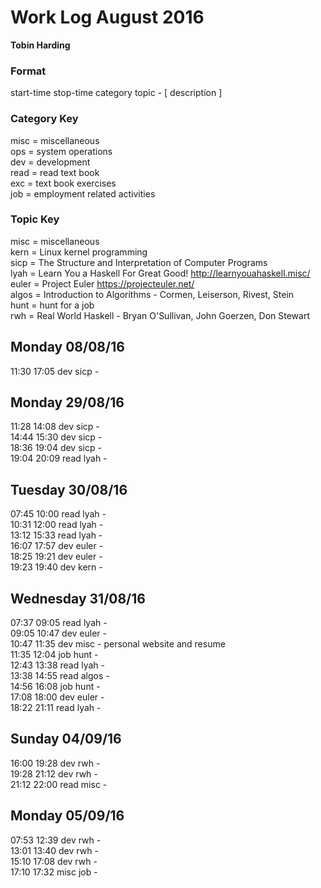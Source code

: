 Work Log August 2016  
===================  
**Tobin Harding**  
  
### Format  
start-time stop-time category topic - [ description ]  
  
### Category Key  
misc = miscellaneous  
ops = system operations  
dev = development  
read = read text book  
exc = text book exercises  
job = employment related activities  
  
### Topic Key  
misc = miscellaneous  
kern = Linux kernel programming  
sicp = The Structure and Interpretation of Computer Programs  
lyah = Learn You a Haskell For Great Good! http://learnyouahaskell.misc/  
euler = Project Euler https://projecteuler.net/  
algos = Introduction to Algorithms - Cormen, Leiserson, Rivest, Stein  
hunt = hunt for a job  
rwh = Real World Haskell - Bryan O'Sullivan, John Goerzen, Don Stewart  
  
Monday 08/08/16  
----------------  
11:30 17:05 dev sicp -  
  
Monday 29/08/16  
----------------  
11:28 14:08 dev sicp -  
14:44 15:30 dev sicp -  
18:36 19:04 dev sicp -  
19:04 20:09 read lyah -  
  
Tuesday 30/08/16  
----------------  
07:45 10:00 read lyah -  
10:31 12:00 read lyah -  
13:12 15:33 read lyah  -  
16:07 17:57 dev euler -  
18:25 19:21 dev euler -  
19:23 19:40 dev kern -  
  
Wednesday 31/08/16  
----------------  
07:37 09:05 read lyah -  
09:05 10:47 dev euler -  
10:47 11:35 dev misc - personal website and resume  
11:35 12:04 job hunt -  
12:43 13:38 read lyah -  
13:38 14:55 read algos -  
14:56 16:08 job hunt -  
17:08 18:00 dev euler -  
18:22 21:11 read lyah -  
  
Sunday 04/09/16  
----------------  
16:00 19:28 dev rwh -  
19:28 21:12 dev rwh -  
21:12 22:00 read misc -  
  
Monday 05/09/16  
----------------  
07:53 12:39 dev rwh -  
13:01 13:40 dev rwh -  
15:10 17:08 dev rwh -  
17:10 17:32 misc job -  

